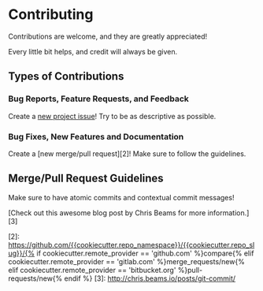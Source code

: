 # Contributing

Contributions are welcome, and they are greatly appreciated!

Every little bit helps, and credit will always be given.

## Types of Contributions

### Bug Reports, Feature Requests, and Feedback

Create a [new project issue][1]! Try to be as descriptive as possible.

### Bug Fixes, New Features and Documentation

Create a [new merge/pull request][2]! Make sure to follow the guidelines.

## Merge/Pull Request Guidelines

Make sure to have atomic commits and contextual commit messages!

[Check out this awesome blog post by Chris Beams for more information.][3]

[1]: https://{{cookiecutter.remote_provider}}/{{cookiecutter.repo_namespace}}/{{cookiecutter.repo_slug}}/issues/new
[2]: https://github.com/{{cookiecutter.repo_namespace}}/{{cookiecutter.repo_slug}}/{% if cookiecutter.remote_provider == 'github.com' %}compare{% elif cookiecutter.remote_provider == 'gitlab.com' %}merge_requests/new{% elif cookiecutter.remote_provider == 'bitbucket.org' %}pull-requests/new{% endif %}
[3]: http://chris.beams.io/posts/git-commit/

